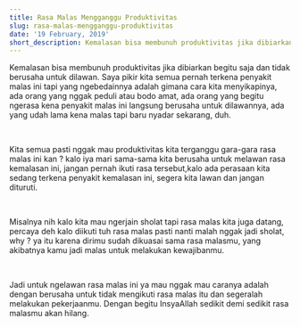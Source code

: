 ```yaml
---
title: Rasa Malas Mengganggu Produktivitas
slug: rasa-malas-mengganggu-produktivitas
date: '19 February, 2019'
short_description: Kemalasan bisa membunuh produktivitas jika dibiarkan begitu saja dan tidak berusaha untuk dilawan.
---
```


Kemalasan bisa membunuh produktivitas jika dibiarkan begitu saja dan tidak berusaha untuk dilawan. Saya pikir kita semua pernah terkena penyakit malas ini tapi yang ngebedainnya adalah gimana cara kita menyikapinya, ada orang yang nggak peduli atau bodo amat, ada orang yang begitu ngerasa kena penyakit malas ini langsung berusaha untuk dilawannya, ada yang udah lama kena malas tapi baru nyadar sekarang, duh.

<br/>

Kita semua pasti nggak mau produktivitas kita terganggu gara-gara rasa malas ini kan ? kalo iya mari sama-sama kita berusaha untuk melawan rasa kemalasan ini, jangan pernah ikuti rasa tersebut,kalo ada perasaan kita sedang terkena penyakit kemalasan ini, segera kita lawan dan jangan dituruti.

<br/>

Misalnya nih kalo kita mau ngerjain sholat tapi rasa malas kita juga datang, percaya deh kalo diikuti tuh rasa malas pasti nanti malah nggak jadi sholat, why ? ya itu karena dirimu sudah dikuasai sama rasa malasmu, yang akibatnya kamu jadi malas untuk melakukan kewajibanmu.

<br/>

Jadi untuk ngelawan rasa malas ini ya mau nggak mau caranya adalah dengan berusaha untuk tidak mengikuti rasa malas itu dan segeralah melakukan pekerjaanmu. Dengan begitu InsyaAllah sedikit demi sedikit rasa malasmu akan hilang.
<br/> <br/>